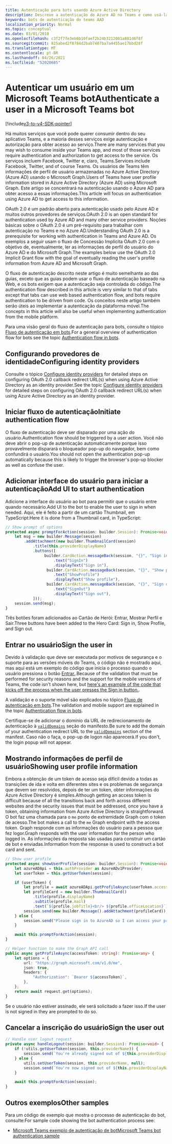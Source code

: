 ```yaml
---
title: Autenticação para bots usando Azure Active Directory
description: Descreve a autenticação do Azure AD no Teams e como usá-la em seus bots
keywords: bots de autenticação do teams AAD
localization_priority: Normal
ms.topic: conceptual
ms.date: 03/01/2018
ms.openlocfilehash: c3f2f7fe3eb6b10faef2b24b3212081a881d6f8f
ms.sourcegitcommit: 825abed2f8784d2bab7407ba7a4455ae17bbd28f
ms.translationtype: MT
ms.contentlocale: pt-BR
ms.lasthandoff: 04/26/2021
ms.locfileid: "52020685"
---
```

# <a name="authenticate-a-user-in-a-microsoft-teams-bot"></a><span data-ttu-id="0cf74-104">Autenticar um usuário em um Microsoft Teams bot</span><span class="sxs-lookup"><span data-stu-id="0cf74-104">Authenticate a user in a Microsoft Teams bot</span></span>

[!include[v3-to-v4-SDK-pointer](~/includes/v3-to-v4-pointer-bots.md)]

<span data-ttu-id="0cf74-105">Há muitos serviços que você pode querer consumir dentro do seu aplicativo Teams, e a maioria desses serviços exige autenticação e autorização para obter acesso ao serviço.</span><span class="sxs-lookup"><span data-stu-id="0cf74-105">There are many services that you may wish to consume inside your Teams app, and most of those services require authentication and authorization to get access to the service.</span></span> <span data-ttu-id="0cf74-106">Os serviços incluem Facebook, Twitter e, claro, Teams.</span><span class="sxs-lookup"><span data-stu-id="0cf74-106">Services include Facebook, Twitter, and of course Teams.</span></span> <span data-ttu-id="0cf74-107">Os usuários de Teams têm informações de perfil de usuário armazenadas no Azure Active Directory (Azure AD) usando o Microsoft Graph.</span><span class="sxs-lookup"><span data-stu-id="0cf74-107">Users of Teams have user profile information stored in Azure Active Directory (Azure AD) using Microsoft Graph.</span></span> <span data-ttu-id="0cf74-108">Este artigo se concentrará na autenticação usando o Azure AD para obter acesso a essas informações.</span><span class="sxs-lookup"><span data-stu-id="0cf74-108">This article will focus on authentication using Azure AD to get access to this information.</span></span>

<span data-ttu-id="0cf74-109">OAuth 2.0 é um padrão aberto para autenticação usado pelo Azure AD e muitos outros provedores de serviços.</span><span class="sxs-lookup"><span data-stu-id="0cf74-109">OAuth 2.0 is an open standard for authentication used by Azure AD and many other service providers.</span></span> <span data-ttu-id="0cf74-110">Noções básicas sobre o OAuth 2.0 é um pré-requisito para trabalhar com autenticação no Teams e no Azure AD.</span><span class="sxs-lookup"><span data-stu-id="0cf74-110">Understanding OAuth 2.0 is a prerequisite for working with authentication in Teams and Azure AD.</span></span> <span data-ttu-id="0cf74-111">Os exemplos a seguir usam o fluxo de Concessão Implícita OAuth 2.0 com o objetivo de, eventualmente, ler as informações de perfil do usuário do Azure AD e do Microsoft Graph.</span><span class="sxs-lookup"><span data-stu-id="0cf74-111">The examples below use the OAuth 2.0 Implicit Grant flow with the goal of eventually reading the user's profile information from Azure AD and Microsoft Graph.</span></span>

<span data-ttu-id="0cf74-112">O fluxo de autenticação descrito neste artigo é muito semelhante ao das guias, exceto que as guias podem usar o fluxo de autenticação baseado na Web, e os bots exigem que a autenticação seja controlada do código.</span><span class="sxs-lookup"><span data-stu-id="0cf74-112">The authentication flow described in this article is very similar to that of tabs except that tabs can use web based authentication flow, and bots require authentication to be driven from code.</span></span> <span data-ttu-id="0cf74-113">Os conceitos neste artigo também serão úteis ao implementar a autenticação da plataforma móvel.</span><span class="sxs-lookup"><span data-stu-id="0cf74-113">The concepts in this article will also be useful when implementing authentication from the mobile platform.</span></span>

<span data-ttu-id="0cf74-114">Para uma visão geral do fluxo de autenticação para bots, consulte o tópico [Fluxo de autenticação em bots](~/resources/bot-v3/bot-authentication/auth-flow-bot.md).</span><span class="sxs-lookup"><span data-stu-id="0cf74-114">For a general overview of authentication flow for bots see the topic [Authentication flow in bots](~/resources/bot-v3/bot-authentication/auth-flow-bot.md).</span></span>

## <a name="configuring-identity-providers"></a><span data-ttu-id="0cf74-115">Configurando provedores de identidade</span><span class="sxs-lookup"><span data-stu-id="0cf74-115">Configuring identity providers</span></span>

<span data-ttu-id="0cf74-116">Consulte o tópico [Configure identity providers](~/concepts/authentication/configure-identity-provider.md) for detailed steps on configuring OAuth 2.0 callback redirect URL(s) when using Azure Active Directory as an identity provider.</span><span class="sxs-lookup"><span data-stu-id="0cf74-116">See the topic [Configure identity providers](~/concepts/authentication/configure-identity-provider.md) for detailed steps on configuring OAuth 2.0 callback redirect URL(s) when using Azure Active Directory as an identity provider.</span></span>

## <a name="initiate-authentication-flow"></a><span data-ttu-id="0cf74-117">Iniciar fluxo de autenticação</span><span class="sxs-lookup"><span data-stu-id="0cf74-117">Initiate authentication flow</span></span>

<span data-ttu-id="0cf74-118">O fluxo de autenticação deve ser disparado por uma ação do usuário.</span><span class="sxs-lookup"><span data-stu-id="0cf74-118">Authentication flow should be triggered by a user action.</span></span> <span data-ttu-id="0cf74-119">Você não deve abrir o pop-up de autenticação automaticamente porque isso provavelmente disparará o bloqueador pop-up do navegador, bem como confundirá o usuário.</span><span class="sxs-lookup"><span data-stu-id="0cf74-119">You should not open the authentication pop-up automatically because this is likely to trigger the browser's pop-up blocker as well as confuse the user.</span></span>

## <a name="add-ui-to-start-authentication"></a><span data-ttu-id="0cf74-120">Adicionar interface do usuário para iniciar a autenticação</span><span class="sxs-lookup"><span data-stu-id="0cf74-120">Add UI to start authentication</span></span>

<span data-ttu-id="0cf74-121">Adicione a interface do usuário ao bot para permitir que o usuário entre quando necessário.</span><span class="sxs-lookup"><span data-stu-id="0cf74-121">Add UI to the bot to enable the user to sign in when needed.</span></span> <span data-ttu-id="0cf74-122">Aqui, ele é feito a partir de um cartão Thumbnail, em TypeScript:</span><span class="sxs-lookup"><span data-stu-id="0cf74-122">Here it is done from a Thumbnail card, in TypeScript:</span></span>

```typescript
// Show prompt of options
protected async promptForAction(session: builder.Session): Promise<void> {
    let msg = new builder.Message(session)
        .addAttachment(new builder.ThumbnailCard(session)
            .title(this.providerDisplayName)
            .buttons([
                 builder.CardAction.messageBack(session, "{}", "Sign in")
                     .text("SignIn")
                     .displayText("Sign in"),
                  builder.CardAction.messageBack(session, "{}", "Show profile")
                     .text("ShowProfile")
                     .displayText("Show profile"),
                  builder.CardAction.messageBack(session, "{}", "Sign out")
                     .text("SignOut")
                     .displayText("Sign out"),
            ]));
    session.send(msg);
}
```

<span data-ttu-id="0cf74-123">Três botões foram adicionados ao Cartão de Herói: Entrar, Mostrar Perfil e Sair.</span><span class="sxs-lookup"><span data-stu-id="0cf74-123">Three buttons have been added to the Hero Card: Sign in, Show Profile, and Sign out.</span></span>

## <a name="sign-the-user-in"></a><span data-ttu-id="0cf74-124">Entrar no usuário</span><span class="sxs-lookup"><span data-stu-id="0cf74-124">Sign the user in</span></span>

<span data-ttu-id="0cf74-125">Devido à validação que deve ser executada por motivos de segurança e o suporte para as versões móveis do Teams, o código não é mostrado aqui, mas aqui está um exemplo do código que inicia o processo quando o usuário pressiona o botão [Entrar.](https://github.com/OfficeDev/microsoft-teams-sample-auth-node/blob/e84020562d7c8b83f4a357a4a4d91298c5d2989d/src/dialogs/BaseIdentityDialog.ts#L154-L195).</span><span class="sxs-lookup"><span data-stu-id="0cf74-125">Because of the validation that must be performed for security reasons and the support for the mobile versions of Teams, the code isn't shown here, but [here's an example of the code that kicks off the process when the user presses the Sign in button.](https://github.com/OfficeDev/microsoft-teams-sample-auth-node/blob/e84020562d7c8b83f4a357a4a4d91298c5d2989d/src/dialogs/BaseIdentityDialog.ts#L154-L195).</span></span>

<span data-ttu-id="0cf74-126">A validação e o suporte móvel são explicados no tópico [Fluxo de autenticação em bots](~/resources/bot-v3/bot-authentication/auth-flow-bot.md).</span><span class="sxs-lookup"><span data-stu-id="0cf74-126">The validation and mobile support are explained in the topic [Authentication flow in bots](~/resources/bot-v3/bot-authentication/auth-flow-bot.md).</span></span>

<span data-ttu-id="0cf74-127">Certifique-se de adicionar o domínio da URL de redirecionamento de autenticação à [`validDomains`](~/resources/schema/manifest-schema.md#validdomains) seção do manifesto.</span><span class="sxs-lookup"><span data-stu-id="0cf74-127">Be sure to add the domain of your authentication redirect URL to the [`validDomains`](~/resources/schema/manifest-schema.md#validdomains) section of the manifest.</span></span> <span data-ttu-id="0cf74-128">Caso não o faça, o pop-up de logon não aparecerá.</span><span class="sxs-lookup"><span data-stu-id="0cf74-128">If you don't, the login popup will not appear.</span></span>

## <a name="showing-user-profile-information"></a><span data-ttu-id="0cf74-129">Mostrando informações de perfil de usuário</span><span class="sxs-lookup"><span data-stu-id="0cf74-129">Showing user profile information</span></span>

<span data-ttu-id="0cf74-130">Embora a obtenção de um token de acesso seja difícil devido a todas as transições de ida e volta em diferentes sites e os problemas de segurança que devem ser resolvidos, depois de ter um token, obter informações do Azure Active Directory é simples.</span><span class="sxs-lookup"><span data-stu-id="0cf74-130">Although getting an access token is difficult because of all the transitions back and forth across different websites and the security issues that must be addressed, once you have a token, obtaining information from Azure Active Directory is straightforward.</span></span> <span data-ttu-id="0cf74-131">O bot faz uma chamada para o `me` ponto de extremidade Graph com o token de acesso.</span><span class="sxs-lookup"><span data-stu-id="0cf74-131">The bot makes a call to the `me` Graph endpoint with the access token.</span></span> <span data-ttu-id="0cf74-132">Graph responde com as informações do usuário para a pessoa que fez logor.</span><span class="sxs-lookup"><span data-stu-id="0cf74-132">Graph responds with the user information for the person who logged in.</span></span> <span data-ttu-id="0cf74-133">As informações da resposta são usadas para construir um cartão de bot e enviadas.</span><span class="sxs-lookup"><span data-stu-id="0cf74-133">Information from the response is used to construct a bot card and sent.</span></span>

```typescript
// Show user profile
protected async showUserProfile(session: builder.Session): Promise<void> {
    let azureADApi = this.authProvider as AzureADv1Provider;
    let userToken = this.getUserToken(session);

    if (userToken) {
        let profile = await azureADApi.getProfileAsync(userToken.accessToken);
        let profileCard = new builder.ThumbnailCard()
            .title(profile.displayName)
            .subtitle(profile.mail)
            .text(`${profile.jobTitle}<br/> ${profile.officeLocation}`);
        session.send(new builder.Message().addAttachment(profileCard));
    } else {
        session.send("Please sign in to AzureAD so I can access your profile.");
    }

    await this.promptForAction(session);
}

// Helper function to make the Graph API call
public async getProfileAsync(accessToken: string): Promise<any> {
    let options = {
        url: "https://graph.microsoft.com/v1.0/me",
        json: true,
        headers: {
            "Authorization": `Bearer ${accessToken}`,
        },
    };
    return await request.get(options);
}
```

<span data-ttu-id="0cf74-134">Se o usuário não estiver assinado, ele será solicitado a fazer isso.</span><span class="sxs-lookup"><span data-stu-id="0cf74-134">If the user is not signed in they are prompted to do so.</span></span>

## <a name="sign-the-user-out"></a><span data-ttu-id="0cf74-135">Cancelar a inscrição do usuário</span><span class="sxs-lookup"><span data-stu-id="0cf74-135">Sign the user out</span></span>

```typescript
// Handle user logout request
private async handleLogout(session: builder.Session): Promise<void> {
    if (!utils.getUserToken(session, this.providerName)) {
        session.send(`You're already signed out of ${this.providerDisplayName}.`);
    } else {
        utils.setUserToken(session, this.providerName, null);
        session.send(`You're now signed out of ${this.providerDisplayName}.`);
    }

    await this.promptForAction(session);
}
```

## <a name="other-samples"></a><span data-ttu-id="0cf74-136">Outros exemplos</span><span class="sxs-lookup"><span data-stu-id="0cf74-136">Other samples</span></span>

<span data-ttu-id="0cf74-137">Para um código de exemplo que mostra o processo de autenticação do bot, consulte:</span><span class="sxs-lookup"><span data-stu-id="0cf74-137">For sample code showing the bot authentication process see:</span></span>

* [<span data-ttu-id="0cf74-138">Microsoft Teams exemplo de autenticação de bot</span><span class="sxs-lookup"><span data-stu-id="0cf74-138">Microsoft Teams bot authentication sample</span></span>](https://github.com/OfficeDev/microsoft-teams-sample-auth-node)
